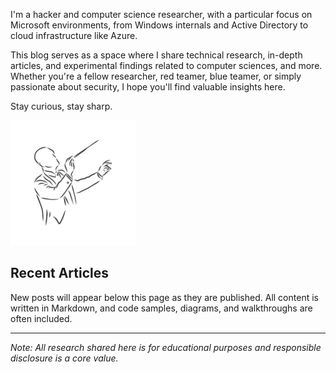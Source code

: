 I'm a hacker and computer science researcher, with a particular focus on Microsoft environments, from Windows internals and Active Directory to cloud infrastructure like Azure.

This blog serves as a space where I share technical research, in-depth articles, and experimental findings related to computer sciences, and more. Whether you're a fellow researcher, red teamer, blue teamer, or simply passionate about security, I hope you'll find valuable insights here.

Stay curious, stay sharp.

![icon](images/logo.png)

## Recent Articles

New posts will appear below this page as they are published. All content is written in Markdown, and code samples, diagrams, and walkthroughs are often included.

---

*Note: All research shared here is for educational purposes and responsible disclosure is a core value.*
